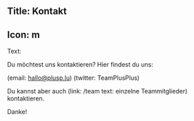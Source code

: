 Title: Kontakt
----
Icon: m
----
Text:

Du möchtest uns kontaktieren?
Hier findest du uns:

<span data-icon="m">(email: hallo@plusp.lu)</span>
<span data-icon="t">(twitter: TeamPlusPlus)</span>

Du kannst aber auch (link: /team text: einzelne Teammitglieder) kontaktieren.

Danke!
